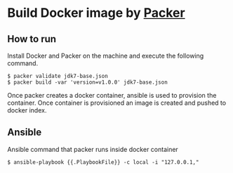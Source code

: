 # Build Docker image by [Packer](http://www.packer.io/)

## How to run

Install Docker and Packer on the machine and execute the following command.

```
$ packer validate jdk7-base.json
$ packer build -var 'version=v1.0.0' jdk7-base.json
```

Once packer creates a docker container, ansible is used to provision the container. Once container is provisioned an image is created and pushed to docker index.

## Ansible 

Ansible command that packer runs inside docker container

```
$ ansible-playbook {{.PlaybookFile}} -c local -i "127.0.0.1,"
```